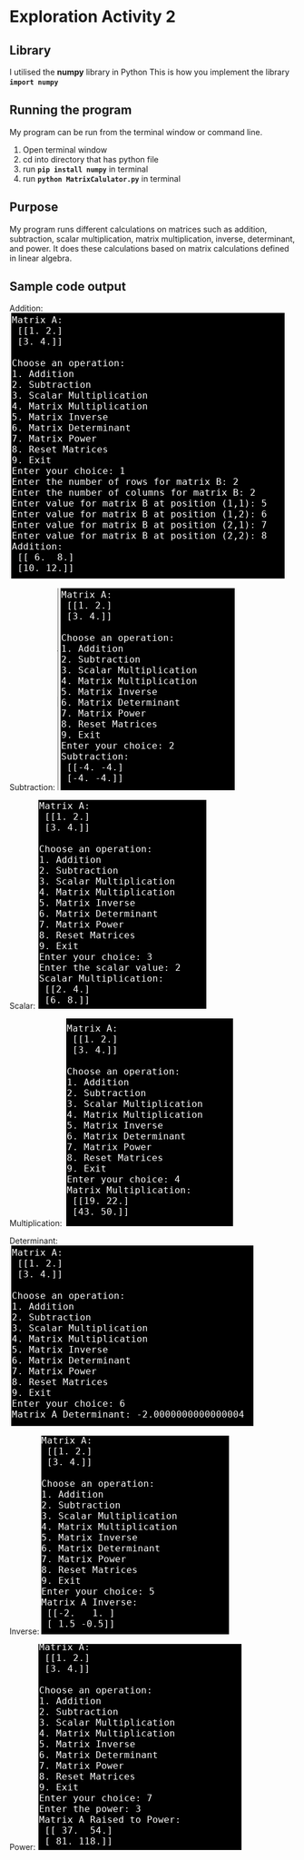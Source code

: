 # Exploration Activity 2


## Library
I utilised the **numpy** library in Python 
This is how you implement the library 
**`import numpy`**


## Running the program
My program can be run from the terminal window or command line. 

  1. Open terminal window 
  2. cd into directory that has python file
  3. run **`pip install numpy`** in terminal
  4. run **`python MatrixCalulator.py`** in terminal
  
  
## Purpose
My program runs different calculations on matrices such as addition, subtraction, scalar multiplication, matrix multiplication, inverse, determinant, and power. 
It does these calculations based on matrix calculations defined in linear algebra.


## Sample code output
Addition: 
![Screenshot](Addition.png)

Subtraction: 
![Screenshot](Subtraction.png)

Scalar: 
![Screenshot](Scalar.png)

Multiplication: 
![Screenshot](Multiplication.png)

Determinant: 
![Screenshot](Determinant.png)

Inverse: 
![Screenshot](Inverse.png)

Power: 
![Screenshot](Power.png)

